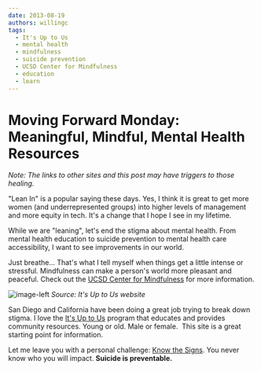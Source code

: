 ```yaml
---
date: 2013-08-19
authors: willingc
tags:
  - It's Up to Us
  - mental health
  - mindfulness
  - suicide prevention
  - UCSD Center for Mindfulness
  - education
  - learn
---
```


# Moving Forward Monday: Meaningful, Mindful, Mental Health Resources

_Note: The links to other sites and this post may have triggers to those healing._

"Lean In" is a popular saying these days. Yes, I think it is great to get more
women (and underrepresented groups) into higher levels of management and more
equity in tech. It's a change that I hope I see in my lifetime.

While we are "leaning", let's end the stigma about mental health. From mental
health education to suicide prevention to mental health care accessibility, I
want to see improvements in our world.

Just breathe... That's what I tell myself when things get a little intense or
stressful. Mindfulness can make a person's world more pleasant and peaceful.
Check out the [UCSD Center for Mindfulness](https://ucsdcfm.wordpress.com/)
for more information.

![image-left](/images/2013/08/itsuptous_logo_web-169x300.jpg)
_Source: It's Up to Us website_

San Diego and California have been doing a great job trying to break down
stigma. I love the [It's Up to Us](http://www.up2sd.org/) program that
educates and provides community resources. Young or old. Male or female.  This
site is a great starting point for information.

Let me leave you with a personal challenge: [Know the
Signs](http://www.up2sd.org/know-the-signs). You never know who you will
impact. **Suicide is preventable.**
